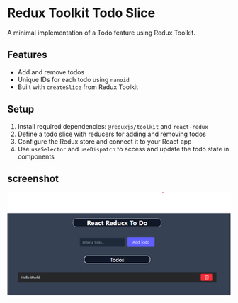 # Redux Toolkit Todo Slice

A minimal implementation of a Todo feature using Redux Toolkit.

## Features

- Add and remove todos
- Unique IDs for each todo using `nanoid`
- Built with `createSlice` from Redux Toolkit

## Setup

1. Install required dependencies: `@reduxjs/toolkit` and `react-redux`
2. Define a todo slice with reducers for adding and removing todos
3. Configure the Redux store and connect it to your React app
4. Use `useSelector` and `useDispatch` to access and update the todo state in components

## screenshot

![Scrrenshot of the App](./src/assets/image.png)
